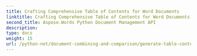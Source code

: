```yaml
---
title: Crafting Comprehensive Table of Contents for Word Documents
linktitle: Crafting Comprehensive Table of Contents for Word Documents
second_title: Aspose.Words Python Document Management API
description: 
type: docs
weight: 15
url: /python-net/document-combining-and-comparison/generate-table-contents/
---
```

